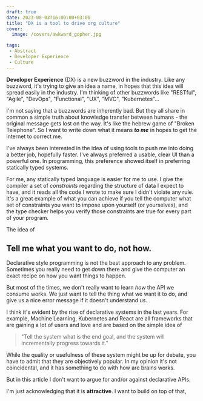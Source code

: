 ```yaml
---
draft: true
date: 2023-08-03T16:00:00+03:00
title: "DX is a tool to drive org culture"
cover: 
  image: /covers/awkward_gopher.jpg

tags:
 - Abstract
 - Developer Experience
 - Culture
---
```


**Developer Experience** (DX) is a new buzzword in the industry. Like any buzzword,
it's trying to give an idea a name, in hopes that this idea will spread easily in 
the industry. I'm thinking of other buzzwords like "RESTful", "Agile", "DevOps",
"Functional", "UX", "MVC", "Kubernetes"...

I'm not saying that a buzzwords are inherently bad. But they all share in common 
a simple truth about knowledge transfer between humans - the original message
gets lost on the way. It's like the hebrew game of "Broken Telephone". So I want to
write down what it means ***to me*** in hopes to get the internet to correct me.

I've always been interested in the idea of using tools to push me into doing 
a better job, hopefully faster. I've always preferred a usable, clear UI than a 
powerful one. In programming, this preference showed itself in preferring
statically typed systems.

For me, any statically typed language is easier for me to use. I give the compiler
a set of _constraints_ regarding the structure of data I expect to have, and it
reads all the code I wrote to make sure I didn't violate any rule.
It's a great example of what you can achieve if you tell the computer what set
of constraints you want to impose upon yourself (or yourselves), and the type 
checker helps you verify those constraints are true for every part of your program.

The idea of 

## Tell me what you want to do, not how.

Declarative style programming is not the best approach to any problem.
Sometimes you really need to get down there and give the computer an exact recipe
on how you want things to happen.

But most of the times, we don't really want to learn *how* the API we consume
works. We just want to tell the thing what we want it to do, and give us a nice error
message if it doesn't understand us. 

I think it's evident by the rise of declarative systems in the last years.
For example, Machine Learning, Kubernetes and React are all frameworks that are
gaining a lot of users and love 
and are based on the simple idea of 

> "Tell the system what is the end goal, and the system will incrementally
  progress towards it."

While the quality or usefulness of these system might be up for debate, you have
to admit that they are objectively popular. In my opinion it's not coincidental,
and it has something to do with how are brains works.

But in this article I don't want to argue for and/or against declarative APIs.

I'm just acknowledging that it is **attractive**. I want to build on top of that,



